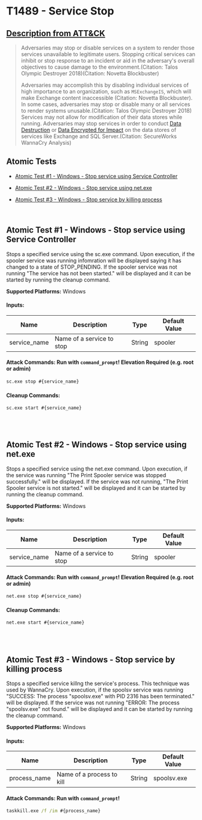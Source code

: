 # T1489 - Service Stop
## [Description from ATT&CK](https://attack.mitre.org/wiki/Technique/T1489)
<blockquote>Adversaries may stop or disable services on a system to render those services unavailable to legitimate users. Stopping critical services can inhibit or stop response to an incident or aid in the adversary's overall objectives to cause damage to the environment.(Citation: Talos Olympic Destroyer 2018)(Citation: Novetta Blockbuster) 

Adversaries may accomplish this by disabling individual services of high importance to an organization, such as <code>MSExchangeIS</code>, which will make Exchange content inaccessible (Citation: Novetta Blockbuster). In some cases, adversaries may stop or disable many or all services to render systems unusable.(Citation: Talos Olympic Destroyer 2018) Services may not allow for modification of their data stores while running. Adversaries may stop services in order to conduct [Data Destruction](https://attack.mitre.org/techniques/T1485) or [Data Encrypted for Impact](https://attack.mitre.org/techniques/T1486) on the data stores of services like Exchange and SQL Server.(Citation: SecureWorks WannaCry Analysis)</blockquote>

## Atomic Tests

- [Atomic Test #1 - Windows - Stop service using Service Controller](#atomic-test-1---windows---stop-service-using-service-controller)

- [Atomic Test #2 - Windows - Stop service using net.exe](#atomic-test-2---windows---stop-service-using-netexe)

- [Atomic Test #3 - Windows - Stop service by killing process](#atomic-test-3---windows---stop-service-by-killing-process)


<br/>

## Atomic Test #1 - Windows - Stop service using Service Controller
Stops a specified service using the sc.exe command. Upon execution, if the spooler service was running infomration will be displayed saying
it has changed to a state of STOP_PENDING. If the spooler service was not running "The service has not been started." will be displayed and it can be
started by running the cleanup command.

**Supported Platforms:** Windows




#### Inputs:
| Name | Description | Type | Default Value | 
|------|-------------|------|---------------|
| service_name | Name of a service to stop | String | spooler|


#### Attack Commands: Run with `command_prompt`!  Elevation Required (e.g. root or admin) 


```cmd
sc.exe stop #{service_name}
```

#### Cleanup Commands:
```cmd
sc.exe start #{service_name}
```





<br/>
<br/>

## Atomic Test #2 - Windows - Stop service using net.exe
Stops a specified service using the net.exe command. Upon execution, if the service was running "The Print Spooler service was stopped successfully."
will be displayed. If the service was not running, "The Print Spooler service is not started." will be displayed and it can be
started by running the cleanup command.

**Supported Platforms:** Windows




#### Inputs:
| Name | Description | Type | Default Value | 
|------|-------------|------|---------------|
| service_name | Name of a service to stop | String | spooler|


#### Attack Commands: Run with `command_prompt`!  Elevation Required (e.g. root or admin) 


```cmd
net.exe stop #{service_name}
```

#### Cleanup Commands:
```cmd
net.exe start #{service_name}
```





<br/>
<br/>

## Atomic Test #3 - Windows - Stop service by killing process
Stops a specified service killng the service's process.
This technique was used by WannaCry. Upon execution, if the spoolsv service was running "SUCCESS: The process "spoolsv.exe" with PID 2316 has been terminated."
will be displayed. If the service was not running "ERROR: The process "spoolsv.exe" not found." will be displayed and it can be
started by running the cleanup command.

**Supported Platforms:** Windows




#### Inputs:
| Name | Description | Type | Default Value | 
|------|-------------|------|---------------|
| process_name | Name of a process to kill | String | spoolsv.exe|


#### Attack Commands: Run with `command_prompt`! 


```cmd
taskkill.exe /f /im #{process_name}
```






<br/>
